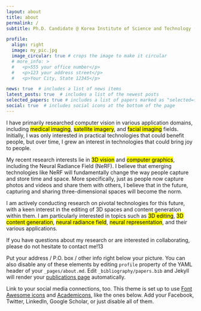 ```yaml
---
layout: about
title: about
permalink: /
subtitle: Ph.D. Candidate @ Korea Institute of Science and Technology (KAIST)

profile:
  align: right
  image: my_pic.jpg
  image_circular: true # crops the image to make it circular
  # more_info: >
  #   <p>555 your office number</p>
  #   <p>123 your address street</p>
  #   <p>Your City, State 12345</p>

news: true  # includes a list of news items
latest_posts: true  # includes a list of the newest posts
selected_papers: true # includes a list of papers marked as "selected={true}"
social: true  # includes social icons at the bottom of the page
---
```


I have primarily researched computer vision in various application domains, including <mark>medical imaging</mark>, <mark>satellite imagery</mark>, and <mark>facial imaging</mark> fields. Initially, I was only interested in practical technologies that could benefit people, but over time, I grew an interest in technologies that could bring joy to people.

My recent research interests lie in <mark>3D vision</mark> and <mark>computer graphics</mark>, including the Neural Radiance Field (NeRF). I believe that emerging technologies like NeRF will fundamentally change the way people capture and store time and space. More specifically, just as people now capture photos and videos and share them with others, I believe that in the future, capturing and sharing three-dimensional spaces will become the norm.

I am actively conducting research on pivotal technologies for this future, with a keen interest in the editing of 3D spaces and content generation within them. I am particularly interested in topics such as <mark>3D editing</mark>, <mark>3D content generation</mark>, <mark>neural radiance field</mark>, <mark>neural representation</mark>, and their various applications.

If you have questions about my research or are interested in collaborating, please do not hesitate to contact me!13



<!-- Write your biography here. Tell the world about yourself. Link to your favorite [subreddit](http://reddit.com). You can put a picture in, too. The code is already in, just name your picture `prof_pic.jpg` and put it in the `img/` folder. -->

Put your address / P.O. box / other info right below your picture. You can also disable any of these elements by editing `profile` property of the YAML header of your `_pages/about.md`. Edit `_bibliography/papers.bib` and Jekyll will render your [publications page](/al-folio/publications/) automatically.

Link to your social media connections, too. This theme is set up to use [Font Awesome icons](http://fortawesome.github.io/Font-Awesome/) and [Academicons](https://jpswalsh.github.io/academicons/), like the ones below. Add your Facebook, Twitter, LinkedIn, Google Scholar, or just disable all of them.